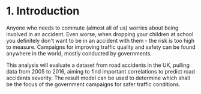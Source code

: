 # 1. Introduction

Anyone who needs to commute (almost all of us) worries about being involved in an accident. Even worse, when dropping your children at school you definitely don't want to be in an accident with them - the risk is too high to measure. Campaigns for improving traffic quality and safety can be found anywhere in the world, mostly conducted by governments.

This analysis will evaluate a dataset from road accidents in the UK, pulling data from 2005 to 2016, aiming to find important correlations to predict road accidents severity. The result model can be used to determine which shall be the focus of the government campaigns for safer traffic conditions.
